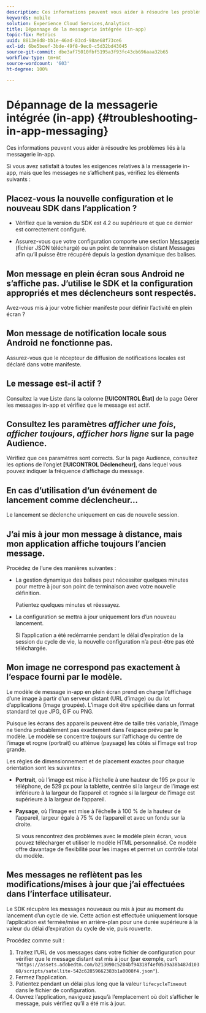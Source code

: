 ```yaml
---
description: Ces informations peuvent vous aider à résoudre les problèmes liés à la messagerie in-app.
keywords: mobile
solution: Experience Cloud Services,Analytics
title: Dépannage de la messagerie intégrée (in-app)
topic-fix: Metrics
uuid: 8813e8d8-bb1e-46ad-83cd-98ae68f73ce6
exl-id: 6be5beef-3bde-49f8-9ec0-c5d32bd43045
source-git-commit: dbe3af75010fbf5195a3f93fc43cb696aaa32b65
workflow-type: tm+mt
source-wordcount: '603'
ht-degree: 100%

---
```


# Dépannage de la messagerie intégrée (in-app) {#troubleshooting-in-app-messaging}

Ces informations peuvent vous aider à résoudre les problèmes liés à la messagerie in-app.

Si vous avez satisfait à toutes les exigences relatives à la messagerie in-app, mais que les messages ne s’affichent pas, vérifiez les éléments suivants :

## Placez-vous la nouvelle configuration et le nouveau SDK dans l’application ?

* Vérifiez que la version du SDK est 4.2 ou supérieure et que ce dernier est correctement configuré.

* Assurez-vous que votre configuration comporte une section [Messagerie](/help/using/in-app-messaging/in-app-messaging.md) (fichier JSON téléchargé) ou un point de terminaison distant Messages afin qu’il puisse être récupéré depuis la gestion dynamique des balises.

## Mon message en plein écran sous Android ne s’affiche pas. J’utilise le SDK et la configuration appropriés et mes déclencheurs sont respectés.

Avez-vous mis à jour votre fichier manifeste pour définir l’activité en plein écran ?

## Mon message de notification locale sous Android ne fonctionne pas.

Assurez-vous que le récepteur de diffusion de notifications locales est déclaré dans votre manifeste.

## Le message est-il actif ?

Consultez la vue Liste dans la colonne **[!UICONTROL État]** de la page Gérer les messages in-app et vérifiez que le message est actif.

## Consultez les paramètres *afficher une fois*, *afficher toujours*, *afficher hors ligne* sur la page Audience.

Vérifiez que ces paramètres sont corrects. Sur la page Audience, consultez les options de l’onglet **[!UICONTROL Déclencheur]**, dans lequel vous pouvez indiquer la fréquence d’affichage du message.

## En cas d’utilisation d’un événement de lancement comme déclencheur…

Le lancement se déclenche uniquement en cas de nouvelle session.

## J’ai mis à jour mon message à distance, mais mon application affiche toujours l’ancien message.

Procédez de l’une des manières suivantes :

* La gestion dynamique des balises peut nécessiter quelques minutes pour mettre à jour son point de terminaison avec votre nouvelle définition.

   Patientez quelques minutes et réessayez.

* La configuration se mettra à jour uniquement lors d’un nouveau lancement.

   Si l’application a été redémarrée pendant le délai d’expiration de la session du cycle de vie, la nouvelle configuration n’a peut-être pas été téléchargée.

## Mon image ne correspond pas exactement à l’espace fourni par le modèle.

Le modèle de message in-app en plein écran prend en charge l’affichage d’une image à partir d’un serveur distant (URL d’image) ou du lot d’applications (image groupée). L’image doit être spécifiée dans un format standard tel que JPG, GIF ou PNG.

Puisque les écrans des appareils peuvent être de taille très variable, l’image ne tiendra probablement pas exactement dans l’espace prévu par le modèle. Le modèle se concentre toujours sur l’affichage du centre de l’image et rogne (portrait) ou atténue (paysage) les côtés si l’image est trop grande.

Les règles de dimensionnement et de placement exactes pour chaque orientation sont les suivantes :

* **Portrait**, où l’image est mise à l’échelle à une hauteur de 195 px pour le téléphone, de 529 px pour la tablette, centrée si la largeur de l’image est inférieure à la largeur de l’appareil et rognée si la largeur de l’image est supérieure à la largeur de l’appareil.

* **Paysage**, où l’image est mise à l’échelle à 100 % de la hauteur de l’appareil, largeur égale à 75 % de l’appareil et avec un fondu sur la droite.

   Si vous rencontrez des problèmes avec le modèle plein écran, vous pouvez télécharger et utiliser le modèle HTML personnalisé. Ce modèle offre davantage de flexibilité pour les images et permet un contrôle total du modèle.

## Mes messages ne reflètent pas les modifications/mises à jour que j’ai effectuées dans l’interface utilisateur.

Le SDK récupère les messages nouveaux ou mis à jour au moment du lancement d’un cycle de vie. Cette action est effectuée uniquement lorsque l’application est fermée/mise en arrière-plan pour une durée supérieure à la valeur du délai d’expiration du cycle de vie, puis rouverte.

Procédez comme suit :

1. Traitez l’URL de vos messages dans votre fichier de configuration pour vérifier que le message distant est mis à jour (par exemple, `curl "https://assets.adobedtm.com/b213090c5204bf94318f4ef0539a38b487d10368/scripts/satellite-542c62859662383b1a0008f4.json"`).
1. Fermez l’application.
1. Patientez pendant un délai plus long que la valeur `lifecycleTimeout` dans le fichier de configuration.
1. Ouvrez l’application, naviguez jusqu’à l’emplacement où doit s’afficher le message, puis vérifiez qu’il a été mis à jour.
